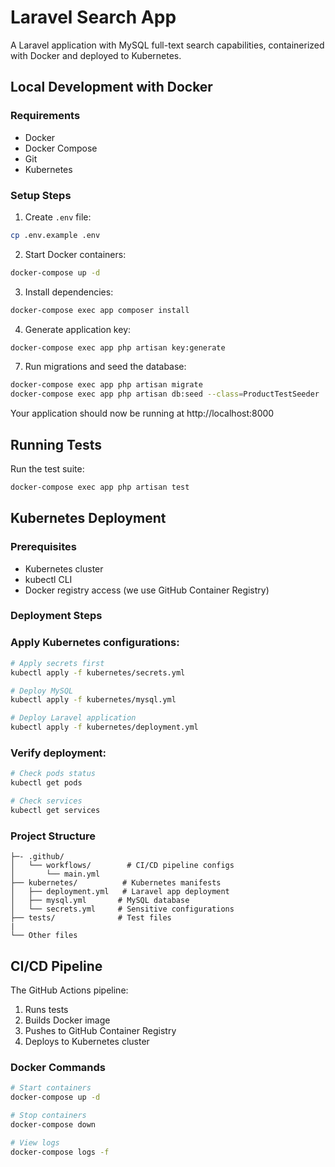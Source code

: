 # Laravel Search App

A Laravel application with MySQL full-text search capabilities, containerized with Docker and deployed to Kubernetes.

## Local Development with Docker

### Requirements

-   Docker
-   Docker Compose
-   Git
-   Kubernetes

### Setup Steps

1. Create `.env` file:

```bash
cp .env.example .env
```

2. Start Docker containers:

```bash
docker-compose up -d
```

3. Install dependencies:

```bash
docker-compose exec app composer install
```

4. Generate application key:

```bash
docker-compose exec app php artisan key:generate
```

7. Run migrations and seed the database:

```bash
docker-compose exec app php artisan migrate
docker-compose exec app php artisan db:seed --class=ProductTestSeeder
```

Your application should now be running at http://localhost:8000

## Running Tests

Run the test suite:

```bash
docker-compose exec app php artisan test
```

## Kubernetes Deployment

### Prerequisites

-   Kubernetes cluster
-   kubectl CLI
-   Docker registry access (we use GitHub Container Registry)

### Deployment Steps

### Apply Kubernetes configurations:

```bash
# Apply secrets first
kubectl apply -f kubernetes/secrets.yml

# Deploy MySQL
kubectl apply -f kubernetes/mysql.yml

# Deploy Laravel application
kubectl apply -f kubernetes/deployment.yml
```

### Verify deployment:

```bash
# Check pods status
kubectl get pods

# Check services
kubectl get services
```

### Project Structure

```
├─- .github/
│   └── workflows/        # CI/CD pipeline configs
│       └── main.yml
├── kubernetes/          # Kubernetes manifests
│   ├── deployment.yml   # Laravel app deployment
│   ├── mysql.yml       # MySQL database
│   └── secrets.yml     # Sensitive configurations
├── tests/              # Test files
|
└── Other files

```

## CI/CD Pipeline

The GitHub Actions pipeline:

1. Runs tests
2. Builds Docker image
3. Pushes to GitHub Container Registry
4. Deploys to Kubernetes cluster

### Docker Commands

```bash
# Start containers
docker-compose up -d

# Stop containers
docker-compose down

# View logs
docker-compose logs -f
```
